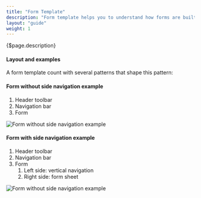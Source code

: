 ```yaml
---
title: "Form Template"
description: "Form template helps you to understand how forms are built and composed using Lexicon patterns."
layout: "guide"
weight: 1
---
```

<div class="page-description">{$page.description}</div>

#### Layout and examples
A form template count with several patterns that shape this pattern:

#### Form without side navigation example

1. Header toolbar
2. Navigation bar
3. Form

![Form without side navigation example](../../../images/FormRegular.jpg)

#### Form with side navigation example

1. Header toolbar
2. Navigation bar
4. Form
	1. Left side: vertical navigation
	2. Right side: form sheet

![Form without side navigation example](../../../images/FormVerticalNavigation.jpg)